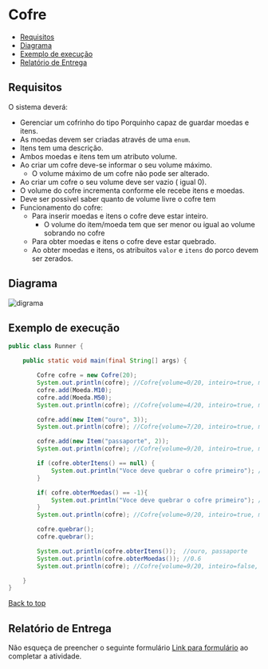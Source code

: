 <a id='ancor'></a>
# Cofre

- [Requisitos](#requisitos)
- [Diagrama](#diagrama)
- [Exemplo de execução](#exemplo-de-execução)
- [Relatório de Entrega](#relatório-de-entrega)


## Requisitos

O sistema deverá:

- Gerenciar um cofrinho do tipo Porquinho capaz de guardar moedas e itens.
- As moedas devem ser criadas através de uma `enum`.
- Itens tem uma descrição.
- Ambos moedas e itens tem um atributo volume.
- Ao criar um cofre deve-se informar o seu volume máximo.
  - O volume máximo de um cofre não pode ser alterado.
- Ao criar um cofre o seu volume deve ser vazio ( igual 0).  
- O volume do cofre incrementa conforme ele recebe itens e moedas.
- Deve ser possivel saber quanto de volume livre o cofre tem  
- Funcionamento do cofre:
    - Para inserir moedas e itens o cofre deve estar inteiro.
      - O volume do item/moeda tem que ser menor ou igual ao volume sobrando no cofre
    - Para obter moedas e itens o cofre deve estar quebrado.
    - Ao obter moedas e itens, os atribuitos `valor` e `itens` do porco devem ser zerados.

## Diagrama

![digrama](diagrama.png)

## Exemplo de execução 

````java
public class Runner {

    public static void main(final String[] args) {

        Cofre cofre = new Cofre(20);
        System.out.println(cofre); //Cofre{volume=0/20, inteiro=true, moedas=0.0, itens='vazio'}
        cofre.add(Moeda.M10);
        cofre.add(Moeda.M50);
        System.out.println(cofre); //Cofre{volume=4/20, inteiro=true, moedas=0.6, itens=''}

        cofre.add(new Item("ouro", 3));
        System.out.println(cofre); //Cofre{volume=7/20, inteiro=true, moedas=0.6, itens='ouro'}

        cofre.add(new Item("passaporte", 2));
        System.out.println(cofre); //Cofre{volume=9/20, inteiro=true, moedas=0.6, itens='ouro, passaporte'}

        if (cofre.obterItens() == null) {
            System.out.println("Voce deve quebrar o cofre primeiro"); //Voce deve quebrar o cofre primeiro
        }

        if( cofre.obterMoedas() == -1){
            System.out.println("Voce deve quebrar o cofre primeiro"); //"Voce deve quebrar o cofre primeiro"
        }
        System.out.println(cofre); //Cofre{volume=9/20, inteiro=true, moedas=0.6, itens='ouro, passaporte'}

        cofre.quebrar();
        cofre.quebrar();

        System.out.println(cofre.obterItens());  //ouro, passaporte
        System.out.println(cofre.obterMoedas()); //0.6
        System.out.println(cofre); //Cofre{volume=9/20, inteiro=false, moedas=0.6, itens='ouro, passaporte, '}

    }
}

````
[Back to top](#ancor)

## Relatório de Entrega

Não esqueça de preencher o seguinte formulário [Link para formulário](https://forms.gle/J99Y6cUHamTYU17y7) ao completar a atividade.
